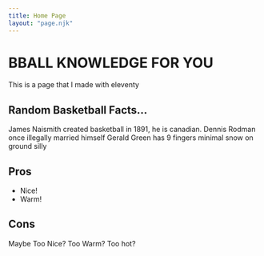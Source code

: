 ```yaml
---
title: Home Page
layout: "page.njk"
---
```


# BBALL KNOWLEDGE FOR YOU

This is a page that I made with eleventy

## Random Basketball Facts...

James Naismith created basketball in 1891, he is canadian.
Dennis Rodman once illegally married himself
Gerald Green has 9 fingers
minimal snow on ground
silly

## Pros
- Nice!
- Warm!

## Cons
Maybe Too Nice?
Too Warm?
Too hot?

